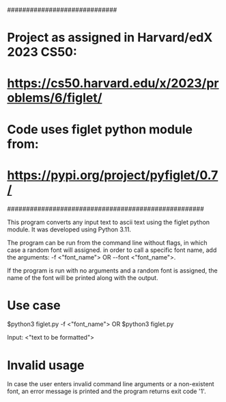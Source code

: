 #############################
# Project as assigned in Harvard/edX 2023 CS50:
# https://cs50.harvard.edu/x/2023/problems/6/figlet/
# Code uses figlet python module from:
# https://pypi.org/project/pyfiglet/0.7/
####################################################

This program converts any input text to ascii text using the figlet python module. It was developed using Python 3.11.

The program can be run from the command line without flags, in which case a random font will assigned. in order to call a specific font name, add the arguments: -f <"font_name"> OR --font <"font_name">.

If the program is run with no arguments and a random font is assigned, the name of the font will be printed along with the output.

# Use case
$python3 figlet.py -f <"font_name">
OR
$python3 figlet.py

Input: <"text to be formatted">

# Invalid usage
In case the user enters invalid command line arguments or a non-existent font, an error message is printed and the program returns exit code '1'.